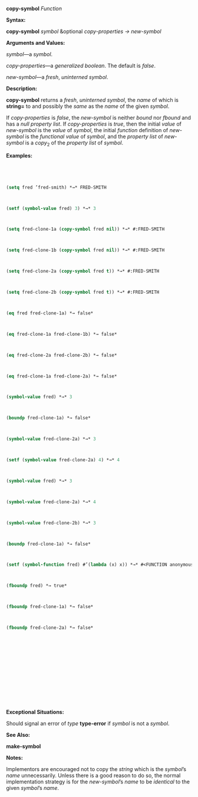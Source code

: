 **copy-symbol** *Function* 



**Syntax:** 



**copy-symbol** *symbol* &optional *copy-properties → new-symbol* 



**Arguments and Values:** 



*symbol*—a *symbol*. 



*copy-properties*—a *generalized boolean*. The default is *false*. 



*new-symbol*—a *fresh*, *uninterned symbol*. 



**Description:** 



**copy-symbol** returns a *fresh*, *uninterned symbol*, the *name* of which is **string=** to and possibly the *same* as the *name* of the given *symbol*. 



If *copy-properties* is *false*, the *new-symbol* is neither *bound* nor *fbound* and has a *null property list*. If *copy-properties* is *true*, then the initial *value* of *new-symbol* is the *value* of *symbol*, the initial *function* definition of *new-symbol* is the *functional value* of *symbol*, and the *property list* of *new-symbol* is a *copy*<sub>2</sub> of the *property list* of *symbol*. 



**Examples:**
```lisp
 



(setq fred ’fred-smith) *→* FRED-SMITH 



(setf (symbol-value fred) 3) *→* 3 



(setq fred-clone-1a (copy-symbol fred nil)) *→* #:FRED-SMITH 



(setq fred-clone-1b (copy-symbol fred nil)) *→* #:FRED-SMITH 



(setq fred-clone-2a (copy-symbol fred t)) *→* #:FRED-SMITH 



(setq fred-clone-2b (copy-symbol fred t)) *→* #:FRED-SMITH 



(eq fred fred-clone-1a) *→ false* 



(eq fred-clone-1a fred-clone-1b) *→ false* 



(eq fred-clone-2a fred-clone-2b) *→ false* 



(eq fred-clone-1a fred-clone-2a) *→ false* 



(symbol-value fred) *→* 3 



(boundp fred-clone-1a) *→ false* 



(symbol-value fred-clone-2a) *→* 3 



(setf (symbol-value fred-clone-2a) 4) *→* 4 



(symbol-value fred) *→* 3 



(symbol-value fred-clone-2a) *→* 4 



(symbol-value fred-clone-2b) *→* 3 



(boundp fred-clone-1a) *→ false* 



(setf (symbol-function fred) #’(lambda (x) x)) *→* #<FUNCTION anonymous> 



(fboundp fred) *→ true* 



(fboundp fred-clone-1a) *→ false* 



(fboundp fred-clone-2a) *→ false* 







 



 




```
**Exceptional Situations:** 



Should signal an error of *type* **type-error** if *symbol* is not a *symbol*. 



**See Also:** 



**make-symbol** 



**Notes:** 



Implementors are encouraged not to copy the *string* which is the *symbol*’s *name* unnecessarily. Unless there is a good reason to do so, the normal implementation strategy is for the *new-symbol*’s *name* to be *identical* to the given *symbol*’s *name*. 



